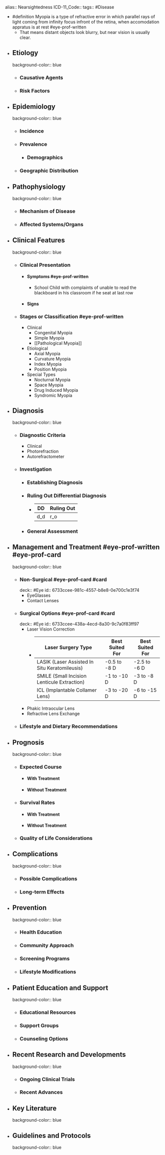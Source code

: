 alias:: Nearsightedness
ICD-11_Code::
tags:: #Disease

- #definition Myopia is a type of refractive error in which parallel rays of light coming from infinity focus infront of the retina, when accomodation appratus is at rest  #eye-prof-written
	- That means distant objects look blurry, but near vision is usually clear.
- ## Etiology
  background-color:: blue
	- ### Causative Agents
	- ### Risk Factors
- ## Epidemiology
  background-color:: blue
	- ### Incidence
	- ### Prevalence
		- ### Demographics
	- ### Geographic Distribution
- ## Pathophysiology
  background-color:: blue
	- ### Mechanism of Disease
	- ### Affected Systems/Organs
- ## Clinical Features
  background-color:: blue
	- ### Clinical Presentation
		- #### Symptoms #eye-prof-written
			- School Child with complaints of unable to read the blackboard in his classroom if he seat at last row
		- #### Signs
	- ### Stages or Classification #eye-prof-written
		- Clinical
			- Congenital Myopia
			- Simple Myopia
			- [[Pathological Myopia]]
		- Etiological
			- Axial Myopia
			- Curvature Myopia
			- Index Myopia
			- Position Myopia
		- Special Types
			- Nocturnal Myopia
			- Space Myopia
			- Drug Induced Myopia
			- Syndromic Myopia
- ## Diagnosis
  background-color:: blue
	- ### Diagnostic Criteria
		- Clinical
		- Photorefraction
		- Autorefractometer
	- ### Investigation
		- ### Establishing Diagnosis
		- ### Ruling Out Differential Diagnosis
			- |DD|Ruling Out|
			  |--|--|
			  |d_d|r_o|
		- ### General Assessment
- ## Management and Treatment #eye-prof-written #eye-prof-card
  background-color:: blue
	- ### Non-Surgical #eye-prof-card #card
	  deck:: #Eye
	  id:: 6733ccee-981c-4557-b8e8-0e700c1e3f74
		- EyeGlasses
		- Contact Lenses
	- ### Surgical Options #eye-prof-card #card
	  deck:: #Eye
	  id:: 6733ccee-438a-4ecd-8a30-9c7a0f83ff97
		- Laser Vision Correction
			- |Laser Surgery Type|Best Suited For|Best Suited For|
			  |--|--|--|
			  |LASIK (Laser Assisted In Situ Keratomileusis)|-0.5 to -8 D|-2.5 to -6 D|
			  |SMILE (Small Incision Lenticule Extraction)|-1 to -10 D|-3 to -8 D|
			  |ICL (Implantable Collamer Lens)|-3 to -20 D|-6 to -15 D|
		- Phakic Intraocular Lens
		- Refractive Lens Exchange
	- ### Lifestyle and Dietary Recommendations
- ## Prognosis
  background-color:: blue
	- ### Expected Course
		- #### With Treatment
		- #### Without Treatment
	- ### Survival Rates
		- #### With Treatment
		- #### Without Treatment
	- ### Quality of Life Considerations
- ## Complications
  background-color:: blue
	- ### Possible Complications
	- ### Long-term Effects
- ## Prevention
  background-color:: blue
	- ### Health Education
	- ### Community Approach
	- ### Screening Programs
	- ### Lifestyle Modifications
- ## Patient Education and Support
  background-color:: blue
	- ### Educational Resources
	- ### Support Groups
	- ### Counseling Options
- ## Recent Research and Developments
  background-color:: blue
	- ### Ongoing Clinical Trials
	- ### Recent Advances
- ## Key Literature
  background-color:: blue
- ## Guidelines and Protocols
  background-color:: blue